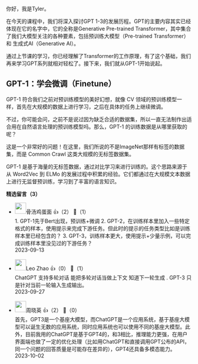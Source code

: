 你好，我是Tyler。

在今天的课程中，我们将深入探讨GPT 1-3的发展历程。GPT的主要内容其实已经体现在它的名字中，它的全称是Generative Pre-trained Transformer，其中集合了我们大模型关注的各种要素，包括预训练大模型（Pre-trained Transformer）和 生成式AI（Generative AI）。

通过上节课的学习，你已经理解了Transformer的工作原理，有了这个基础，我们再来学习GPT系列就相对轻松了。接下来，我们就从GPT-1开始说起。

## GPT-1：学会微调（Finetune）

GPT-1 符合我们之前对预训练模型的美好幻想，就像 CV 领域的预训练模型一样，首先在大规模的数据上进行学习，之后在具体的任务上继续微调。

不过，你可能会问，之前不是说过因为缺乏合适的数据集，所以一直无法制作出适合用在自然语言处理的预训练模型吗。那么，GPT-1 的训练数据是从哪里获取的呢？

这是一个非常好的问题！在这里，我们所说的不是ImageNet那样有标签的数据集，而是 Common Crawl 这类大规模的无标签数据集。

GPT-1 是基于海量的无标签数据，通过对比学习来进行训练的。这个思路来源于从 Word2Vec 到 ELMo 的发展过程中积累的经验。它们都通过在大规模文本数据上进行无监督预训练，学习到了丰富的语言知识。
<div><strong>精选留言（3）</strong></div><ul>
<li><img src="https://static001.geekbang.org/account/avatar/00/10/05/92/b609f7e3.jpg" width="30px"><span>骨汤鸡蛋面</span> 👍（2） 💬（1）<div>1. GPT-1先于Bert出现，预训练+微调
2. GPT-2，在训练样本里加入一些特定格式的样本，使用提示来完成下游任务。但此时的提示的任务类型比如是训练样本里已经包含的？
3. GPT-3，训练样本更大，使用提示+少量示例，可以完成训练样本里没见过的下游任务？</div>2023-09-13</li><br/><li><img src="https://static001.geekbang.org/account/avatar/00/15/64/b2/18005d2a.jpg" width="30px"><span>Leo Zhao</span> 👍（0） 💬（1）<div>
ChatGPT 支持多轮对话 能把多轮对话当做上下文 知道下一轮生成  . GPT-3 只是针对当前一轮输入生成输出。</div>2023-09-27</li><br/><li><img src="https://static001.geekbang.org/account/avatar/00/14/c4/9d/0f4ea119.jpg" width="30px"><span>周晓英</span> 👍（2） 💬（0）<div>首先，GPT3是一个基座大模型，而ChatGPT是一个应用系统，基于基座大模型可以诞生无数的应用系统，同时应用系统也可以使用不同的基座大模型。此外，目前我用的ChatGPT是基于GPT4的，和3相比，推理能力更强，在用户界面端也做了一定的优化处理（比如用ChatGPT和直接调用GPT公布的API，同一个问题的回答质量是可能存在差异的），GPT4还具备多模态能力。</div>2023-10-02</li><br/>
</ul>